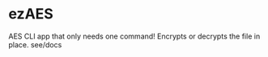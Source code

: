 # ezAES

AES CLI app that only needs one command! Encrypts or decrypts  the file in place. see/docs 
